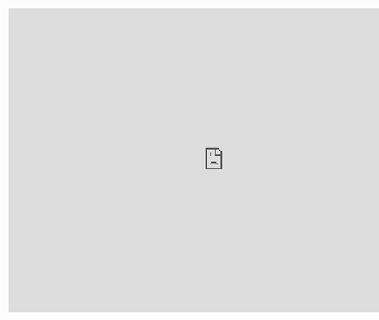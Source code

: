 
<iframe width="850" height="600" src="https://www.youtube.com/embed/oQjdB2_RlGE" title="YouTube video player" frameborder="0" allow="accelerometer; autoplay; clipboard-write; encrypted-media; gyroscope; picture-in-picture" allowfullscreen></iframe>
